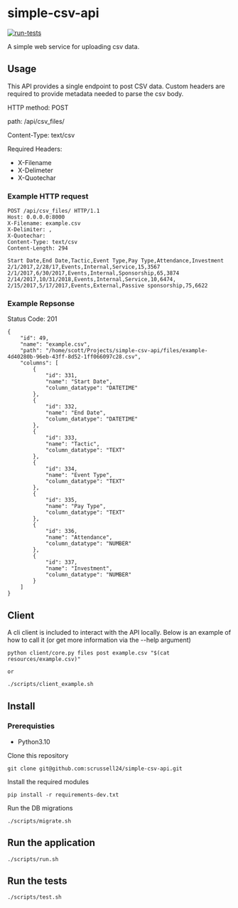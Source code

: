 # simple-csv-api

[![run-tests](https://github.com/scrussell24/simple-csv-api/actions/workflows/main.yml/badge.svg)](https://github.com/scrussell24/simple-csv-api/actions/workflows/main.yml)

A simple web service for uploading csv data.

## Usage

This API provides a single endpoint to post CSV data. Custom headers are required to provide metadata needed to parse the csv body.

HTTP method: POST

path: /api/csv_files/

Content-Type: text/csv

Required Headers:
* X-Filename
* X-Delimeter
* X-Quotechar

### Example HTTP request

```
POST /api/csv_files/ HTTP/1.1
Host: 0.0.0.0:8000
X-Filename: example.csv
X-Delimiter: ,
X-Quotechar: 
Content-Type: text/csv
Content-Length: 294

Start Date,End Date,Tactic,Event Type,Pay Type,Attendance,Investment
2/1/2017,2/28/17,Events,Internal,Service,15,3567
2/1/2017,6/30/2017,Events,Internal,Sponsorship,65,3874
2/14/2017,10/31/2018,Events,Internal,Service,10,6474,
2/15/2017,5/17/2017,Events,External,Passive sponsorship,75,6622
```

### Example Repsonse

Status Code: 201
```
{
    "id": 49,
    "name": "example.csv",
    "path": "/home/scott/Projects/simple-csv-api/files/example-4d40280b-96eb-43ff-8d52-1ff066097c28.csv",
    "columns": [
        {
            "id": 331,
            "name": "Start Date",
            "column_datatype": "DATETIME"
        },
        {
            "id": 332,
            "name": "End Date",
            "column_datatype": "DATETIME"
        },
        {
            "id": 333,
            "name": "Tactic",
            "column_datatype": "TEXT"
        },
        {
            "id": 334,
            "name": "Event Type",
            "column_datatype": "TEXT"
        },
        {
            "id": 335,
            "name": "Pay Type",
            "column_datatype": "TEXT"
        },
        {
            "id": 336,
            "name": "Attendance",
            "column_datatype": "NUMBER"
        },
        {
            "id": 337,
            "name": "Investment",
            "column_datatype": "NUMBER"
        }
    ]
}
```

## Client

A cli client is included to interact with the API locally. Below is an example of how to call it (or get more information via the --help argument)

```
python client/core.py files post example.csv "$(cat resources/example.csv)"

or

./scripts/client_example.sh
```

## Install

### Prerequisties

* Python3.10

Clone this repository

```
git clone git@github.com:scrussell24/simple-csv-api.git
```

Install the required modules
```
pip install -r requirements-dev.txt
```

Run the DB migrations
```
./scripts/migrate.sh
```

## Run the application

```
./scripts/run.sh
```

## Run the tests

```
./scripts/test.sh
```